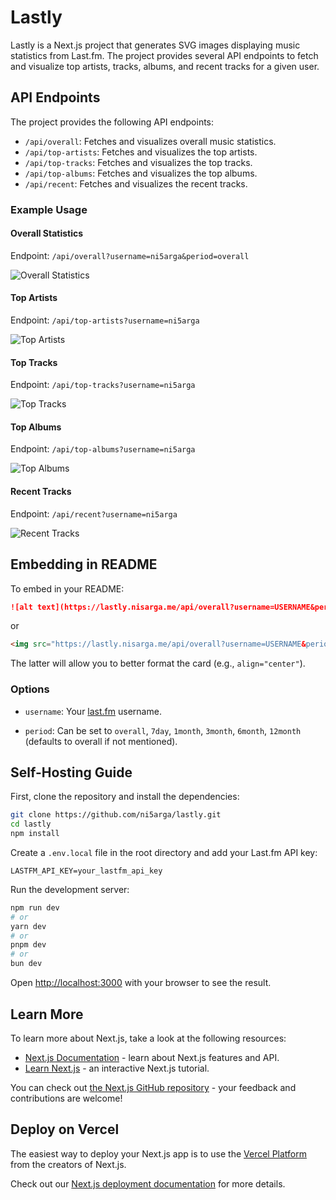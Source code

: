 # Lastly

Lastly is a Next.js project that generates SVG images displaying music statistics from Last.fm. The project provides several API endpoints to fetch and visualize top artists, tracks, albums, and recent tracks for a given user.

## API Endpoints

The project provides the following API endpoints:

- `/api/overall`: Fetches and visualizes overall music statistics.
- `/api/top-artists`: Fetches and visualizes the top artists.
- `/api/top-tracks`: Fetches and visualizes the top tracks.
- `/api/top-albums`: Fetches and visualizes the top albums.
- `/api/recent`: Fetches and visualizes the recent tracks.

### Example Usage

#### Overall Statistics

Endpoint: `/api/overall?username=ni5arga&period=overall`

![Overall Statistics](https://lastly.nisarga.me/api/overall?username=ni5arga)

#### Top Artists

Endpoint: `/api/top-artists?username=ni5arga`

![Top Artists](https://lastly.nisarga.me/api/top-artists?username=ni5arga)

#### Top Tracks

Endpoint: `/api/top-tracks?username=ni5arga`

![Top Tracks](https://lastly.nisarga.me/api/top-tracks?username=ni5arga)

#### Top Albums

Endpoint: `/api/top-albums?username=ni5arga`

![Top Albums](https://lastly.nisarga.me/api/top-albums?username=ni5arga)

#### Recent Tracks

Endpoint: `/api/recent?username=ni5arga`

![Recent Tracks](https://lastly.nisarga.me/api/recent?username=ni5arga)

## Embedding in README

To embed in your README:

```md
![alt text](https://lastly.nisarga.me/api/overall?username=USERNAME&period=PERIOD)
```
or

```html
<img src="https://lastly.nisarga.me/api/overall?username=USERNAME&period=PERIOD" alt="Overall Statistics" align="center">
```

The latter will allow you to better format the card (e.g., `align="center"`).

### Options

- `username`: Your [last.fm](last.fm) username.

- `period`: Can be set to `overall`, `7day`, `1month`, `3month`, `6month`, `12month` (defaults to overall if not mentioned).

## Self-Hosting Guide

First, clone the repository and install the dependencies:

```bash
git clone https://github.com/ni5arga/lastly.git
cd lastly
npm install
```

Create a `.env.local` file in the root directory and add your Last.fm API key:

```env
LASTFM_API_KEY=your_lastfm_api_key
```

Run the development server:

```bash
npm run dev
# or
yarn dev
# or
pnpm dev
# or
bun dev
```

Open [http://localhost:3000](http://localhost:3000) with your browser to see the result.

## Learn More

To learn more about Next.js, take a look at the following resources:

- [Next.js Documentation](https://nextjs.org/docs) - learn about Next.js features and API.
- [Learn Next.js](https://nextjs.org/learn) - an interactive Next.js tutorial.

You can check out [the Next.js GitHub repository](https://github.com/vercel/next.js/) - your feedback and contributions are welcome!

## Deploy on Vercel

The easiest way to deploy your Next.js app is to use the [Vercel Platform](https://vercel.com/new?utm_medium=default-template&filter=next.js&utm_source=create-next-app&utm_campaign=create-next-app-readme) from the creators of Next.js.

Check out our [Next.js deployment documentation](https://nextjs.org/docs/deployment) for more details.
